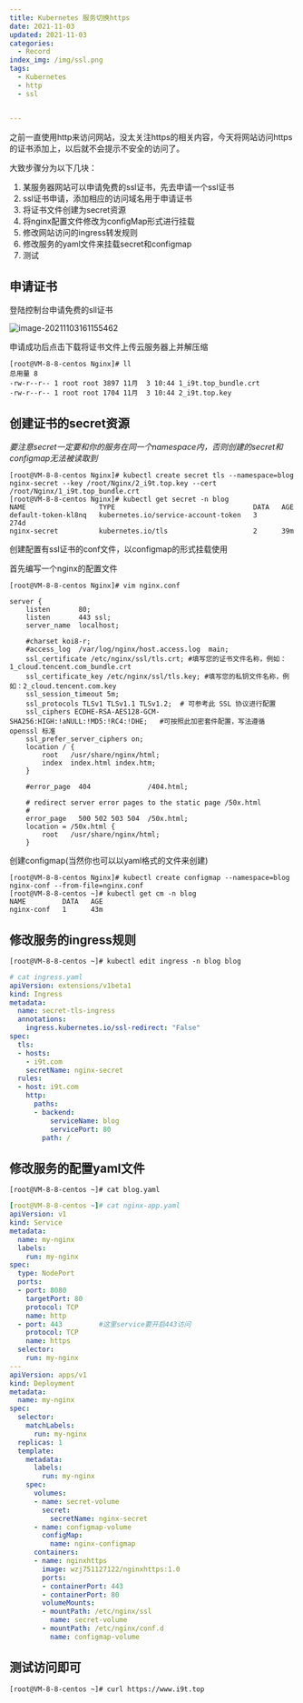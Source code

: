 ```yaml
---
title: Kubernetes 服务切换https 
date: 2021-11-03
updated: 2021-11-03
categories:
  - Record
index_img: /img/ssl.png
tags:
  - Kubernetes
  - http
  - ssl


---
```


之前一直使用http来访问网站，没太关注https的相关内容，今天将网站访问https的证书添加上，以后就不会提示不安全的访问了。

大致步骤分为以下几块：

1. 某服务器网站可以申请免费的ssl证书，先去申请一个ssl证书
2. ssl证书申请，添加相应的访问域名用于申请证书
3. 将证书文件创建为secret资源
4. 将nginx配置文件修改为configMap形式进行挂载
5. 修改网站访问的ingress转发规则
6. 修改服务的yaml文件来挂载secret和configmap
7. 测试

## 申请证书

登陆控制台申请免费的sll证书

![image-20211103161155462](https://tva1.sinaimg.cn/large/008i3skNly1gw213124n0j311307nq3o.jpg)

申请成功后点击下载将证书文件上传云服务器上并解压缩

```shell
[root@VM-8-8-centos Nginx]# ll
总用量 8
-rw-r--r-- 1 root root 3897 11月  3 10:44 1_i9t.top_bundle.crt
-rw-r--r-- 1 root root 1704 11月  3 10:44 2_i9t.top.key
```



## 创建证书的secret资源

*要注意secret一定要和你的服务在同一个namespace内，否则创建的secret和configmap无法被读取到*

```shell
[root@VM-8-8-centos Nginx]# kubectl create secret tls --namespace=blog nginx-secret --key /root/Nginx/2_i9t.top.key --cert /root/Nginx/1_i9t.top_bundle.crt
[root@VM-8-8-centos Nginx]# kubectl get secret -n blog
NAME                  TYPE                                  DATA   AGE
default-token-kl8nq   kubernetes.io/service-account-token   3      274d
nginx-secret          kubernetes.io/tls                     2      39m
```



创建配置有ssl证书的conf文件，以configmap的形式挂载使用

首先编写一个nginx的配置文件

```shell
[root@VM-8-8-centos Nginx]# vim nginx.conf
```

```shell
server {
    listen       80;
    listen       443 ssl;
    server_name  localhost;

    #charset koi8-r;
    #access_log  /var/log/nginx/host.access.log  main;
    ssl_certificate /etc/nginx/ssl/tls.crt; #填写您的证书文件名称，例如：1_cloud.tencent.com_bundle.crt
    ssl_certificate_key /etc/nginx/ssl/tls.key; #填写您的私钥文件名称，例如：2_cloud.tencent.com.key
    ssl_session_timeout 5m;
    ssl_protocols TLSv1 TLSv1.1 TLSv1.2;  # 可参考此 SSL 协议进行配置
    ssl_ciphers ECDHE-RSA-AES128-GCM-SHA256:HIGH:!aNULL:!MD5:!RC4:!DHE;   #可按照此加密套件配置，写法遵循 openssl 标准
    ssl_prefer_server_ciphers on;
    location / {
        root   /usr/share/nginx/html;
        index  index.html index.htm;
    }

    #error_page  404              /404.html;

    # redirect server error pages to the static page /50x.html
    #
    error_page   500 502 503 504  /50x.html;
    location = /50x.html {
        root   /usr/share/nginx/html;
    }
```

创建configmap(当然你也可以以yaml格式的文件来创建)

```shell
[root@VM-8-8-centos Nginx]# kubectl create configmap --namespace=blog nginx-conf --from-file=nginx.conf
[root@VM-8-8-centos ~]# kubectl get cm -n blog
NAME         DATA   AGE
nginx-conf   1      43m
```

## 修改服务的ingress规则

```shell
[root@VM-8-8-centos ~]# kubectl edit ingress -n blog blog
```

```yaml
# cat ingress.yaml
apiVersion: extensions/v1beta1
kind: Ingress
metadata:
  name: secret-tls-ingress
  annotations:
    ingress.kubernetes.io/ssl-redirect: "False"
spec:
  tls:
  - hosts:
    - i9t.com
    secretName: nginx-secret
  rules:
  - host: i9t.com
    http:
      paths:
      - backend:
          serviceName: blog
          servicePort: 80
        path: /
```

## 修改服务的配置yaml文件

```shell
[root@VM-8-8-centos ~]# cat blog.yaml
```

```yaml
[root@VM-8-8-centos ~]# cat nginx-app.yaml 
apiVersion: v1
kind: Service
metadata:
  name: my-nginx
  labels:
    run: my-nginx
spec:
  type: NodePort
  ports:
  - port: 8080
    targetPort: 80
    protocol: TCP
    name: http
  - port: 443         #这里service要开启443访问
    protocol: TCP
    name: https
  selector:
    run: my-nginx
---
apiVersion: apps/v1
kind: Deployment
metadata:
  name: my-nginx
spec:
  selector:
    matchLabels:
      run: my-nginx
  replicas: 1
  template:
    metadata:
      labels:
        run: my-nginx
    spec:
      volumes:
      - name: secret-volume
        secret:
          secretName: nginx-secret
      - name: configmap-volume
        configMap:
          name: nginx-configmap
      containers:
      - name: nginxhttps
        image: wzj751127122/nginxhttps:1.0
        ports:
        - containerPort: 443
        - containerPort: 80
        volumeMounts:
        - mountPath: /etc/nginx/ssl
          name: secret-volume
        - mountPath: /etc/nginx/conf.d
          name: configmap-volume
```



## 测试访问即可

```shel
[root@VM-8-8-centos ~]# curl https://www.i9t.top
```

